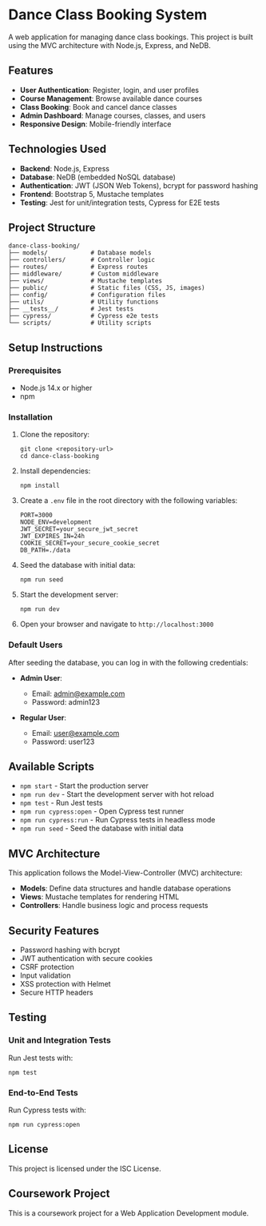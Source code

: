 # Dance Class Booking System

A web application for managing dance class bookings. This project is built using the MVC architecture with Node.js, Express, and NeDB.

## Features

- **User Authentication**: Register, login, and user profiles
- **Course Management**: Browse available dance courses
- **Class Booking**: Book and cancel dance classes
- **Admin Dashboard**: Manage courses, classes, and users
- **Responsive Design**: Mobile-friendly interface

## Technologies Used

- **Backend**: Node.js, Express
- **Database**: NeDB (embedded NoSQL database)
- **Authentication**: JWT (JSON Web Tokens), bcrypt for password hashing
- **Frontend**: Bootstrap 5, Mustache templates
- **Testing**: Jest for unit/integration tests, Cypress for E2E tests

## Project Structure

```
dance-class-booking/
├── models/            # Database models
├── controllers/       # Controller logic
├── routes/            # Express routes
├── middleware/        # Custom middleware
├── views/             # Mustache templates
├── public/            # Static files (CSS, JS, images)
├── config/            # Configuration files
├── utils/             # Utility functions
├── __tests__/         # Jest tests
├── cypress/           # Cypress e2e tests
└── scripts/           # Utility scripts
```

## Setup Instructions

### Prerequisites

- Node.js 14.x or higher
- npm

### Installation

1. Clone the repository:
   ```
   git clone <repository-url>
   cd dance-class-booking
   ```

2. Install dependencies:
   ```
   npm install
   ```

3. Create a `.env` file in the root directory with the following variables:
   ```
   PORT=3000
   NODE_ENV=development
   JWT_SECRET=your_secure_jwt_secret
   JWT_EXPIRES_IN=24h
   COOKIE_SECRET=your_secure_cookie_secret
   DB_PATH=./data
   ```

4. Seed the database with initial data:
   ```
   npm run seed
   ```

5. Start the development server:
   ```
   npm run dev
   ```

6. Open your browser and navigate to `http://localhost:3000`

### Default Users

After seeding the database, you can log in with the following credentials:

- **Admin User**:
  - Email: admin@example.com
  - Password: admin123

- **Regular User**:
  - Email: user@example.com
  - Password: user123

## Available Scripts

- `npm start` - Start the production server
- `npm run dev` - Start the development server with hot reload
- `npm test` - Run Jest tests
- `npm run cypress:open` - Open Cypress test runner
- `npm run cypress:run` - Run Cypress tests in headless mode
- `npm run seed` - Seed the database with initial data

## MVC Architecture

This application follows the Model-View-Controller (MVC) architecture:

- **Models**: Define data structures and handle database operations
- **Views**: Mustache templates for rendering HTML
- **Controllers**: Handle business logic and process requests

## Security Features

- Password hashing with bcrypt
- JWT authentication with secure cookies
- CSRF protection
- Input validation
- XSS protection with Helmet
- Secure HTTP headers

## Testing

### Unit and Integration Tests

Run Jest tests with:
```
npm test
```

### End-to-End Tests

Run Cypress tests with:
```
npm run cypress:open
```

## License

This project is licensed under the ISC License.

## Coursework Project

This is a coursework project for a Web Application Development module.